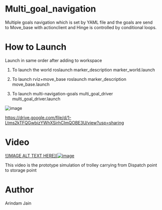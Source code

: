 # Multi_goal_navigation
Multiple goals navigation which is set by YAML file and the goals are send to Move_base with actionclient and Hinge is controlled by conditional loops.

# How to Launch
Launch in same order after adding to workspace

1) To launch the world
roslaunch marker_description marker_world.launch

2) To launch rviz+move_base
roslaunch marker_description move_base.launch

3) To launch multi-navigation-goals
multi_goal_driver multi_goal_driver.launch 

![image](https://user-images.githubusercontent.com/40122399/140578992-ab2e655a-6969-47e9-b8dc-7361f1939163.png)

https://drive.google.com/file/d/1-Ltms2kTFQGwbizYWhXSirhCImQOBE3U/view?usp=sharing


# Video
[![IMAGE ALT TEXT HERE](![image](https://user-images.githubusercontent.com/40122399/140579490-9a4eb331-f017-48b1-b298-dc594f32431c.png)](https://drive.google.com/file/d/1-Ltms2kTFQGwbizYWhXSirhCImQOBE3U/view?usp=sharing)

This video is the prototype simulation of trolley carrying from Dispatch point to storage point

# Author
Arindam Jain 
